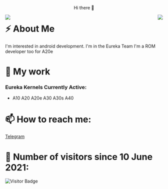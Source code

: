 <p align="center">
  Hi there 👋
</p>

 <img align="left" src="https://raw.githubusercontent.com/roynatech2544/readme-generator/master/generated/languages.svg"/>
 <img align="right" src="https://raw.githubusercontent.com/roynatech2544/readme-generator/master/generated/overview.svg"/>
 
# ⚡ About Me
I'm interested in android development. I'm in the Eureka Team
I'm a ROM developer too for A20e


# 🔭 My work

### Eureka Kernels Currently Active:

- A10 A20 A20e A30 A30s A40

# 📫 How to reach me:

[Telegram](https://t.me/roynatech)

# 🤔 Number of visitors since 10 June 2021:
![Visitor Badge](https://visitor-badge.laobi.icu/badge?page_id=roynatech2544.roynatech2544)
